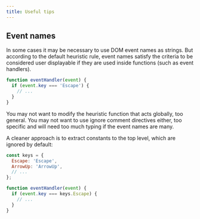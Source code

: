 ```yaml
---
title: Useful tips
---
```


## Event names

In some cases it may be necessary to use DOM event names as strings. But
according to the default heuristic rule, event names satisfy the criteria to be
considered user displayable if they are used inside functions (such as event
handlers).

```js
function eventHandler(event) {
  if (event.key === 'Escape') {
    // ...
  }
}
```

You may not want to modify the heuristic function that acts globally, too
general. You may not want to use ignore comment directives either, too specific
and will need too much typing if the event names are many.

A cleaner approach is to extract constants to the top level, which are ignored
by default:

```js
const keys = {
  Escape: 'Escape',
  ArrowUp: 'ArrowUp',
  // ...
};

function eventHandler(event) {
  if (event.key === keys.Escape) {
    // ...
  }
}
```
